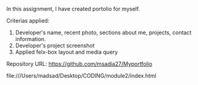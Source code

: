 In this assignment, I have created portolio for myself.

Criterias applied:

1. Developer's name, recent photo, sections about me, projects, contact information.
2. Developer's project screenshot
3. Applied felx-box layout and media query
 

Repository URL: https://github.com/msadia27/Myportfolio


file:///Users/madsad/Desktop/CODING/module2/index.html


